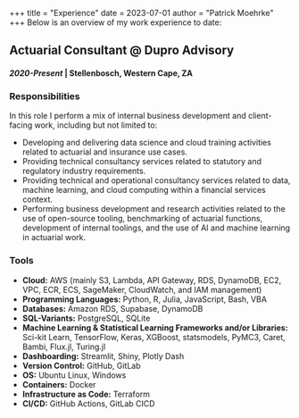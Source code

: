 +++
title = "Experience"
date = 2023-07-01
author = "Patrick Moehrke"
+++
Below is an overview of my work experience to date:

## Actuarial Consultant @ Dupro Advisory
#### _2020-Present_ | Stellenbosch, Western Cape, ZA
### Responsibilities
In this role I perform a mix of internal business development and client-facing work, including but not limited to:
- Developing and delivering data science and cloud training activities related to actuarial and insurance use cases.
- Providing technical consultancy services related to statutory and regulatory industry requirements.
- Providing technical and operational consultancy services related to data, machine learning, and cloud computing within a financial services context.
- Performing business development and research activities related to the use of open-source tooling, benchmarking of actuarial functions, development of internal toolings, and the use of AI and machine learning in actuarial work.
### Tools
- **Cloud:** AWS (mainly S3, Lambda, API Gateway, RDS, DynamoDB, EC2, VPC, ECR, ECS, SageMaker, CloudWatch, and IAM management) 
- **Programming Languages:** Python, R, Julia, JavaScript, Bash, VBA
- **Databases:** Amazon RDS, Supabase, DynamoDB
- **SQL-Variants:** PostgreSQL, SQLite
- **Machine Learning & Statistical Learning Frameworks and/or Libraries:** Sci-kit Learn, TensorFlow, Keras, XGBoost, statsmodels, PyMC3, Caret, Bambi, Flux.jl, Turing.jl
- **Dashboarding:** Streamlit, Shiny, Plotly Dash
- **Version Control:** GitHub, GitLab
- **OS:** Ubuntu Linux, Windows
- **Containers:** Docker
- **Infrastructure as Code:** Terraform
- **CI/CD:** GitHub Actions, GitLab CICD
